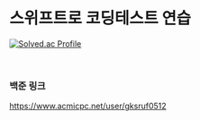 # 스위프트로 코딩테스트 연습

[![Solved.ac Profile](http://mazassumnida.wtf/api/v2/generate_badge?boj=gksruf0512)](https://solved.ac/gksruf0512/)

<br/>

### 백준 링크

https://www.acmicpc.net/user/gksruf0512
